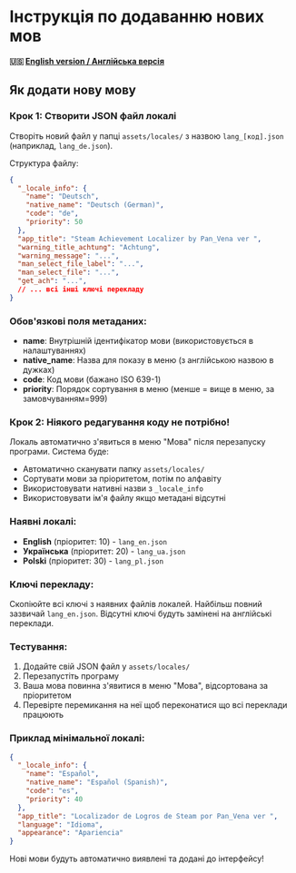 # Інструкція по додаванню нових мов

**🇺🇸 [English version / Англійська версія](LOCALES.md)**

## Як додати нову мову

### Крок 1: Створити JSON файл локалі

Створіть новий файл у папці `assets/locales/` з назвою `lang_[код].json` (наприклад, `lang_de.json`).

Структура файлу:
```json
{
  "_locale_info": {
    "name": "Deutsch",
    "native_name": "Deutsch (German)",  
    "code": "de",
    "priority": 50
  },
  "app_title": "Steam Achievement Localizer by Pan_Vena ver ",
  "warning_title_achtung": "Achtung",
  "warning_message": "...",
  "man_select_file_label": "...",
  "man_select_file": "...",
  "get_ach": "...",
  // ... всі інші ключі перекладу
}
```

### Обов'язкові поля метаданих:

- **name**: Внутрішній ідентифікатор мови (використовується в налаштуваннях)
- **native_name**: Назва для показу в меню (з англійською назвою в дужках)
- **code**: Код мови (бажано ISO 639-1)
- **priority**: Порядок сортування в меню (менше = вище в меню, за замовчуванням=999)

### Крок 2: Ніякого редагування коду не потрібно!

Локаль автоматично з'явиться в меню "Мова" після перезапуску програми.
Система буде:
- Автоматично сканувати папку `assets/locales/`
- Сортувати мови за пріоритетом, потім по алфавіту
- Використовувати нативні назви з `_locale_info`
- Використовувати ім'я файлу якщо метадані відсутні

### Наявні локалі:

- **English** (пріоритет: 10) - `lang_en.json`
- **Українська** (пріоритет: 20) - `lang_ua.json` 
- **Polski** (пріоритет: 30) - `lang_pl.json`

### Ключі перекладу:

Скопіюйте всі ключі з наявних файлів локалей. Найбільш повний зазвичай `lang_en.json`.
Відсутні ключі будуть замінені на англійські переклади.

### Тестування:

1. Додайте свій JSON файл у `assets/locales/`
2. Перезапустіть програму  
3. Ваша мова повинна з'явитися в меню "Мова", відсортована за пріоритетом
4. Перевірте перемикання на неї щоб переконатися що всі переклади працюють

### Приклад мінімальної локалі:

```json
{
  "_locale_info": {
    "name": "Español", 
    "native_name": "Español (Spanish)",
    "code": "es",
    "priority": 40
  },
  "app_title": "Localizador de Logros de Steam por Pan_Vena ver ",
  "language": "Idioma",
  "appearance": "Apariencia"
}
```

Нові мови будуть автоматично виявлені та додані до інтерфейсу!